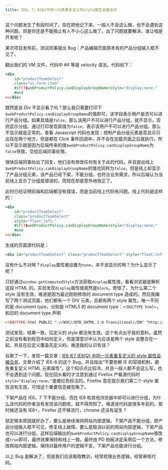 ```yaml
---
title: IE6，7，8(Q)中同一元素重复定义的style属性会被合并
---
```


这个问题发生了有段时间了，现在把他记下来，一般人不会这么做，也不会遇到这种问题。但是你还是不能阻止有人不小心这么做了。出了问题就要解决，谁让咱是开发呢？

某次项目发布前，测试同事报出 Bug：产品编辑页面原本有的产品分组输入框不见了。

翻出我们的 VM 文件，代码中 #if 等是 velocity 语法。代码如下：

```html
<div
    id="productTeamSelect"
    class="ui-form-item"
    #if(!$webProductPolicy.canDisplayGroupName)style="display:none;"
    #end
></div>
```

既然是该 Div 不显示看了吗？那么我只需要打印下`$webProductPolicy.canDisplayGroupName`的值即可，该字段表示用户是否可以进行产品分组。如果其值是`false`，那么该用户不可以进行产品分组，就不显示。否则显示分组。通过打印发现其值为`false`，表示该用户不可以进行产品分组。那么不显示就是正常的。查看 Javascript 代码也发现：控制产品分组元素是否显示只出现在两个地方，但是都在 Click 事件回调中，并不会在加载页面之后就执行。所以不显示就是因为后端传来的值`$webProductPolicy.canDisplayGroupName`为`false`导致，交给后端同事处理。

很快后端同事给出了回复，他们没有修改任何有关于此的代码，并且提出线上`$webProductPolicy.canDisplayGroupName`的值也同样为`false`，但是线上却显示了产品分组元素，该产品已经下架，不能分组，也符合业务需求，所以后端认为当前线上显示了分组是错误的，而现在却是意外地改正了。

此时已经证明前端和后端都没有错误，而是当前线上代码有问题。线上代码是这样的：

```html
<div
    id="productTeamSelect"
    class="productTeamSelect"
    style="float:left;"
    #if(!$webProductPolicy.canDisplayGroupName)style="display:none;"
    #end
></div>
```

生成的页面源代码是：

```html
<div id="productTeamSelect" class="productTeamSelect" style="float:left;" style="display:none;"></div>
```

没有什么不对啊？`display`属性被设置为`none`，本不该显示的啊？为什么显示了呢？

只好通过`window.getComputedStyle`方法获取`display`属性值，看看浏览器是解析这段 HTML 的。实验发现`display`属性值竟然是`block`。奇怪了，为什么第二个 style 没有生效，难道是因为最近刚刚修改的 document type 造成的。然后我编写了两个测试页面，他们都有一个 DIV 元素，且都有两个 style 属性。唯一不同的是 document type，分别是 HTML5 的 document type：`<!DOCTYPE html>`，和旧的 document type 声明

```html
<!DOCTYPE html PUBLIC "-//W3C//DTD XHTML 1.0 Transitional//EN" "http://www.w3.org/TR/xhtml1/DTD/xhtml1-transitional.dtd">
```

测试发现，结果一致，后定义的 style 都没有生效。这个有点出乎我的意料，虽然之前没有看到规范中如何定义，但是潜意识中认为应该是两个 style 会整合在一起，并且在后定义覆盖先定义的。难道我的认识有误？

谷歌了一下，发现一篇文章：[IE6 IE7 IE8(Q) 中同一元素重复定义的 style 属性会被合并](http://www.w3help.org/zh-cn/causes/HY8002)，文章介绍了 IE6-8 的这个 Bug，并且指出“不要依赖 IE 的容错机制，避免重复定义 HTML 元素属性”。这个知识点比较冷，并且一般人都不会这么写，也不会遇到这个问题。现在回头看时才注意到通过 Firefox 产看源代码时`style="display:none;"`是被红色标注的。Firefox 意在提示我们第二个 style 属性没有生效，可惜这个重要信息被忽略了。

下架产品在 IE6，7 下不能分组，而在 IE8 和其他浏览器中却可以进行分组，为什么该代码的作者没有发现该问题呢，就不得而知了。难道该代码是很多年前的，那时候还没有 IE8+，Firefox 还不够流行，chrome 还没有诞生？

锁定根本原因就好办了，要么是继续保持网站内部逻辑，下架产品不能分组，即产品分组输入框不可见，修复线上故障。要么是取消以前的网站内部逻辑，下架产品也可以进行分组，这样后端输出的`$webProductPolicy.canDisplayGroupName`值改成`true`即可，最终效果保持和线上一致。最终由 PD 拍板决定采用后一个方法，修改网站内部逻辑，保持对最终用户的逻辑不变，下架产品也能进行分组。

以上 Bug 是解决了，但是我们应该吸取教训，经常梳理业务逻辑，经常审核代码。

